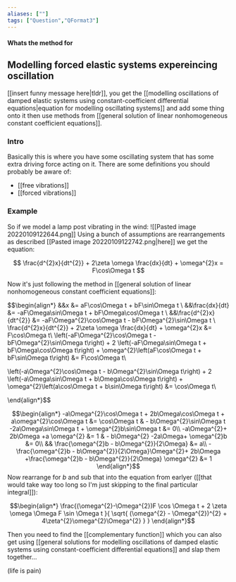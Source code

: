 ```yaml
---
aliases: [""]
tags: ["Question","QFormat3"]
---
```


#### Whats the method for
## Modelling forced elastic systems expereincing oscillation
[[insert funny message here|tldr]], you get the [[modelling oscillations of damped elastic systems using constant-coefficient differential equations|equation for modelling oscillating systems]] and add some thing onto it then use methods from [[general solution of linear nonhomogeneous constant coefficient equations]].

### Intro
Basically this is where you have some oscillating system that has some extra driving force acting on it. There are some definitions you should probably be aware of:
- [[free vibrations]]
- [[forced vibrations]]

### Example
So if we model a lamp post vibrating in the wind:
![[Pasted image 20220109122644.png]]
Using a bunch of assumptions are rearrangements as described [[Pasted image 20220109122742.png|here]] we get the equation:

$$ \frac{d^{2}x}{dt^{2}} + 2\zeta \omega \frac{dx}{dt} + \omega^{2}x = F\cos\Omega t $$

Now it's just following the method in [[general solution of linear nonhomogeneous constant coefficient equations]]:

$$\begin{align*}
&&x &= aF\cos\Omega t + bF\sin\Omega t \\
&&\frac{dx}{dt} &= -aF\Omega\sin\Omega t + bF\Omega\cos\Omega t \\
&&\frac{d^{2}x}{dt^{2}} &= -aF\Omega^{2}\cos\Omega t - bF\Omega^{2}\sin\Omega t \\
\frac{d^{2}x}{dt^{2}} + 2\zeta \omega \frac{dx}{dt} + \omega^{2}x &= F\cos\Omega t\\
\left(-aF\Omega^{2}\cos\Omega t - bF\Omega^{2}\sin\Omega t\right) + 2 \left(-aF\Omega\sin\Omega t + bF\Omega\cos\Omega t\right) + \omega^{2}\left(aF\cos\Omega t + bF\sin\Omega t\right) &= F\cos\Omega t\\

\left(-a\Omega^{2}\cos\Omega t - b\Omega^{2}\sin\Omega t\right) + 2 \left(-a\Omega\sin\Omega t + b\Omega\cos\Omega t\right) + \omega^{2}\left(a\cos\Omega t + b\sin\Omega t\right) &= \cos\Omega t\\

\end{align*}$$

$$\begin{align*}
-a\Omega^{2}\cos\Omega t + 2b\Omega\cos\Omega t + a\omega^{2}\cos\Omega t &= \cos\Omega t & - b\Omega^{2}\sin\Omega t -2a\Omega\sin\Omega t + \omega^{2}b\sin\Omega t &= 0\\
-a\Omega^{2}+ 2b\Omega +a \omega^{2} &= 1 & - b\Omega^{2} -2a\Omega+ \omega^{2}b &= 0\\
&&  \frac{\omega^{2}b - b\Omega^{2}}{2\Omega} &= a\\
-\frac{\omega^{2}b - b\Omega^{2}}{2\Omega}\Omega^{2}+ 2b\Omega +\frac{\omega^{2}b - b\Omega^{2}}{2\Omega} \omega^{2} &= 1
\end{align*}$$
Now rearrange for $b$ and sub that into the equation from earlyer ([[that would take way too long so I'm just skipping to the final particular integral]]):

$$\begin{align*}
\frac{(\omega^{2}-\Omega^{2})F \cos \Omega t + 2 \zeta \omega \Omega F \sin \Omega t }{ \sqrt{ (\omega^{2} - \Omega^{2})^{2} + 4\zeta^{2}\omega^{2}\Omega^{2} } }
\end{align*}$$

Then you need to find the [[complementary function]] which you can also get using [[general solutions for modelling oscillations of damped elastic systems using constant-coefficient differential equations]] and slap them together...

(life is pain)